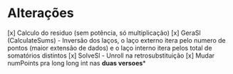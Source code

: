 # Alterações

[x] Calculo do residuo (sem potência, só multiplicação)
[x] GeraSl (CalculateSums) - Inversão dos laços, o laço externo itera pelo numero de pontos (maior extensão de dados)
  e o laço interno itera pelos total de somatórios distintos
[x] SolveSl - Unroll na retrosubstituição
[x] Mudar numPoints pra long long int nas ****duas versoes*****


